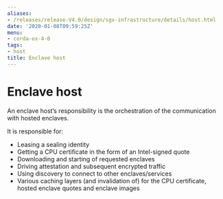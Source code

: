 ```yaml
---
aliases:
- /releases/release-V4.0/design/sgx-infrastructure/details/host.html
date: '2020-01-08T09:59:25Z'
menu:
- corda-os-4-0
tags:
- host
title: Enclave host
---
```



# Enclave host

An enclave host’s responsibility is the orchestration of the communication with hosted enclaves.

It is responsible for:


* Leasing a sealing identity
* Getting a CPU certificate in the form of an Intel-signed quote
* Downloading and starting of requested enclaves
* Driving attestation and subsequent encrypted traffic
* Using discovery to connect to other enclaves/services
* Various caching layers (and invalidation of) for the CPU certificate, hosted enclave quotes and enclave images

